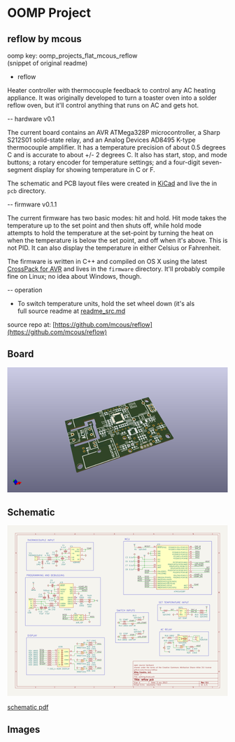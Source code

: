 # OOMP Project  
## reflow  by mcous  
  
oomp key: oomp_projects_flat_mcous_reflow  
(snippet of original readme)  
  
- reflow  
  
Heater controller with thermocouple feedback to control any AC heating appliance. It was originally developed to turn a toaster oven into a solder reflow oven, but it'll control anything that runs on AC and gets hot.  
  
-- hardware v0.1  
  
The current board contains an AVR ATMega328P microcontroller, a Sharp S212S01 solid-state relay, and an Analog Devices AD8495 K-type thermocouple amplifier. It has a temperature precision of about 0.5 degrees C and is accurate to about +/- 2 degrees C. It also has start, stop, and mode buttons; a rotary encoder for temperature settings; and a four-digit seven-segment display for showing temperature in C or F.   
  
The schematic and PCB layout files were created in [KiCad](http://www.kicad-pcb.org) and live the in `pcb` directory.  
  
-- firmware v0.1.1  
  
The current firmware has two basic modes: hit and hold. Hit mode takes the temperature up to the set point and then shuts off, while hold mode attempts to hold the temperature at the set-point by turning the heat on when the temperature is below the set point, and off when it's above. This is not PID. It can also display the temperature in either Celsius or Fahrenheit.  
  
The firmware is written in C++ and compiled on OS X using the latest [CrossPack for AVR](http://www.obdev.at/products/crosspack/index.html) and lives in the `firmware` directory. It'll probably compile fine on Linux; no idea about Windows, though.  
  
-- operation  
  
* To switch temperature units, hold the set wheel down (it's als  
  full source readme at [readme_src.md](readme_src.md)  
  
source repo at: [https://github.com/mcous/reflow](https://github.com/mcous/reflow)  
## Board  
  
[![working_3d.png](working_3d_600.png)](working_3d.png)  
## Schematic  
  
[![working_schematic.png](working_schematic_600.png)](working_schematic.png)  
  
[schematic pdf](working_schematic.pdf)  
## Images  

